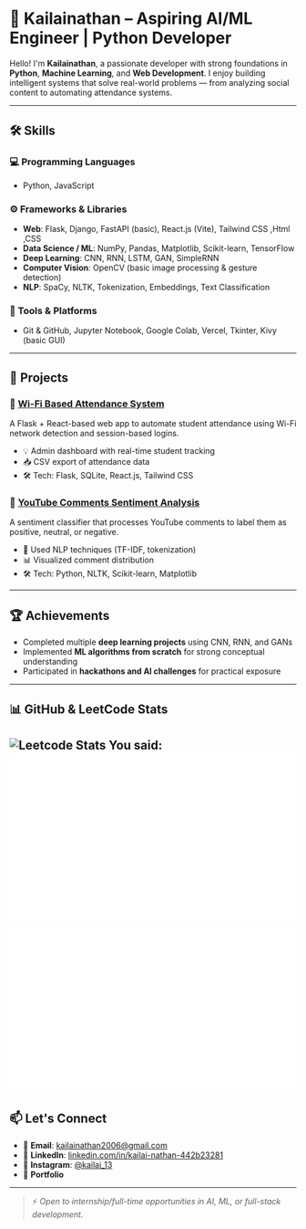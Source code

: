 # 💼 Kailainathan – Aspiring AI/ML Engineer | Python Developer

Hello! I'm **Kailainathan**, a passionate developer with strong foundations in **Python**, **Machine Learning**, and **Web Development**. I enjoy building intelligent systems that solve real-world problems — from analyzing social content to automating attendance systems.

---

## 🛠️ Skills

### 💻 Programming Languages
- Python, JavaScript

### ⚙️ Frameworks & Libraries
- **Web**: Flask, Django, FastAPI (basic), React.js (Vite), Tailwind CSS ,Html ,CSS
- **Data Science / ML**: NumPy, Pandas, Matplotlib, Scikit-learn, TensorFlow
- **Deep Learning**: CNN, RNN, LSTM, GAN, SimpleRNN
- **Computer Vision**: OpenCV (basic image processing & gesture detection)
- **NLP**: SpaCy, NLTK, Tokenization, Embeddings, Text Classification

### 🧰 Tools & Platforms
- Git & GitHub, Jupyter Notebook, Google Colab, Vercel, Tkinter, Kivy (basic GUI)

---

## 🚀 Projects

### 🔷 [Wi-Fi Based Attendance System](https://github.com/kailai-13/True_Wifi_Attendance)
A Flask + React-based web app to automate student attendance using Wi-Fi network detection and session-based logins.
- 💡 Admin dashboard with real-time student tracking
- 📥 CSV export of attendance data
- 🛠️ Tech: Flask, SQLite, React.js, Tailwind CSS

### 🔷 [YouTube Comments Sentiment Analysis](https://github.com/kailai-13/Youtube_Comments_Analysis)
A sentiment classifier that processes YouTube comments to label them as positive, neutral, or negative.
- 🧠 Used NLP techniques (TF-IDF, tokenization)
- 📊 Visualized comment distribution
- 🛠️ Tech: Python, NLTK, Scikit-learn, Matplotlib

---

## 🏆 Achievements

- Completed multiple **deep learning projects** using CNN, RNN, and GANs
- Implemented **ML algorithms from scratch** for strong conceptual understanding
- Participated in **hackathons and AI challenges** for practical exposure

---

## 📊 GitHub & LeetCode Stats

![Leetcode Stats](https://leetcard.jacoblin.cool/kailainathan_13)
You said:
![](https://raw.githubusercontent.com/kailai-13/stats_for_me/master/generated/overview.svg#gh-dark-mode-only) 
![](https://raw.githubusercontent.com/kailai-13/stats_for_me/master/generated/languages.svg#gh-dark-mode-only)
---

## 📫 Let's Connect

- 📧 **Email**: [kailainathan2006@gmail.com](mailto:kailainathan2006@gmail.com)
- 🔗 **LinkedIn**: [linkedin.com/in/kailai-nathan-442b23281](https://www.linkedin.com/in/kailai-nathan-442b23281/)
- 📸 **Instagram**: [@kailai_13](https://www.instagram.com/kailai_13/)
- 🧠 **Portfolio** 
---

> ⚡ *Open to internship/full-time opportunities in AI, ML, or full-stack development.*


